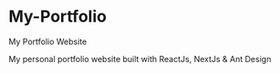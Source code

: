 # My-Portfolio
My Portfolio Website

My personal portfolio website built with ReactJs, NextJs & Ant Design
